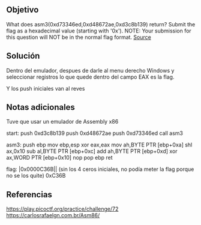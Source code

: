 ## Objetivo
What does asm3(0xd73346ed,0xd48672ae,0xd3c8b139) return? Submit the flag as a hexadecimal value (starting with '0x'). NOTE: Your submission for this question will NOT be in the normal flag format. [Source](https://jupiter.challenges.picoctf.org/static/17c5620fcffa388fe518d31cb4dd99a0/test.S)
## Solución 
Dentro del emulador, despues de darle al menu derecho Windows y seleccionar registros lo que quede dentro del campo EAX es la flag.

Y los push iniciales van al reves
## Notas adicionales
Tuve que usar un emulador de Assembly x86

start:
	push 0xd3c8b139
	push 0xd48672ae
	push 0xd73346ed
	call asm3
	
asm3:
	push   ebp
	mov    ebp,esp
	xor    eax,eax
	mov    ah,BYTE PTR [ebp+0xa]
	shl    ax,0x10
	sub    al,BYTE PTR [ebp+0xc]
	add    ah,BYTE PTR [ebp+0xd]
	xor    ax,WORD PTR [ebp+0x10]
	nop
	pop    ebp
	ret 


flag:
|0x0000C36B|| (sin los 4 ceros iniciales, no podía meter la flag porque no se los quite)
0xC36B
## Referencias
https://play.picoctf.org/practice/challenge/72
https://carlosrafaelgn.com.br/Asm86/